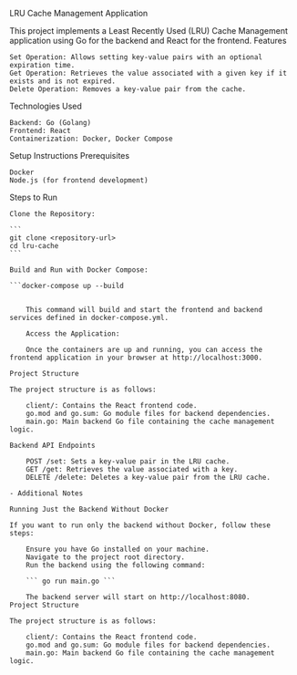 LRU Cache Management Application

This project implements a Least Recently Used (LRU) Cache Management application using Go for the backend and React for the frontend.
Features

    Set Operation: Allows setting key-value pairs with an optional expiration time.
    Get Operation: Retrieves the value associated with a given key if it exists and is not expired.
    Delete Operation: Removes a key-value pair from the cache.

Technologies Used

    Backend: Go (Golang)
    Frontend: React
    Containerization: Docker, Docker Compose

Setup Instructions
Prerequisites

    Docker
    Node.js (for frontend development)

Steps to Run

    Clone the Repository:

    ```
    git clone <repository-url>
    cd lru-cache
    ```

    Build and Run with Docker Compose:

    ```docker-compose up --build
```

    This command will build and start the frontend and backend services defined in docker-compose.yml.

    Access the Application:

    Once the containers are up and running, you can access the frontend application in your browser at http://localhost:3000.

Project Structure

The project structure is as follows:

    client/: Contains the React frontend code.
    go.mod and go.sum: Go module files for backend dependencies.
    main.go: Main backend Go file containing the cache management logic.

Backend API Endpoints

    POST /set: Sets a key-value pair in the LRU cache.
    GET /get: Retrieves the value associated with a key.
    DELETE /delete: Deletes a key-value pair from the LRU cache.

- Additional Notes

Running Just the Backend Without Docker

If you want to run only the backend without Docker, follow these steps:

    Ensure you have Go installed on your machine.
    Navigate to the project root directory.
    Run the backend using the following command:

    ``` go run main.go ```

    The backend server will start on http://localhost:8080.
Project Structure

The project structure is as follows:

    client/: Contains the React frontend code.
    go.mod and go.sum: Go module files for backend dependencies.
    main.go: Main backend Go file containing the cache management logic.